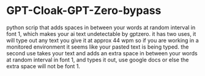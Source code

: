 # GPT-Cloak-GPT-Zero-bypass
python scrip that adds spaces in between your words at random interval in font 1, which makes your ai text undetectable by gptzero. it has two uses, it will type out any text you give it at approx 44 wpm so if you are working in a monitored environment it seems like your pasted text is being typed. the second use takes your text and adds an extra space in between your words at random interval in font 1, and types it out, use google docs or else the extra space will not be font 1.

